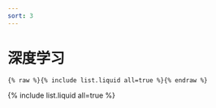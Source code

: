 ```yaml
---
sort: 3
---
```


# 深度学习

```
{% raw %}{% include list.liquid all=true %}{% endraw %}
```

{% include list.liquid all=true %}
